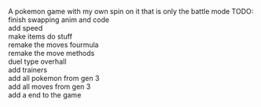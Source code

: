 A pokemon game with my own spin on it that is only the battle mode
TODO:\
finish swapping anim and code\
add speed\
make items do stuff\
remake the moves fourmula\
remake the move methods\
duel type overhall\
add trainers\
add all pokemon from gen 3\
add all moves from gen 3\
add a end to the game
